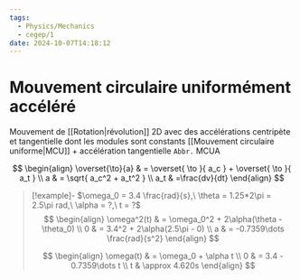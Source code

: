 ```yaml
---
tags:
  - Physics/Mechanics
  - cegep/1
date: 2024-10-07T14:18:12
---
```


# Mouvement circulaire uniformément accéléré

Mouvement de [[Rotation|révolution]] 2D avec des accélérations centripète et tangentielle dont les modules sont constants
[[Mouvement circulaire uniforme|MCU]] + accélération tangentielle
`Abbr.` MCUA

$$
\begin{align}
\overset{\to}{a} & = \overset{ \to }{ a_c } + \overset{ \to }{ a_t } \\
a & = \sqrt{ a_c^2 + a_t^2 } \\
a_t & =\frac{dv}{dt}
\end{align}
$$

> [!example]- $\omega_0 = 3.4 \frac{rad}{s},\ \theta = 1.25*2\pi = 2.5\pi rad,\ \alpha = ?,\ t = ?$
> $$
> \begin{align}
> \omega^2(t) & = \omega_0^2 + 2\alpha(\theta - \theta_0) \\
> 0 & = 3.4^2 + 2\alpha(2.5\pi - 0) \\
> a & = -0.7359\dots \frac{rad}{s^2}
> \end{align}
> $$
>
> $$
> \begin{align}
> \omega(t) & = \omega_0 + \alpha t \\
> 0 & = 3.4 - 0.7359\dots t \\
> t & \approx 4.620s
> \end{align}
> $$
